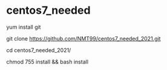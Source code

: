 # centos7_needed
yum install git

git clone https://github.com/NMT99/centos7_needed_2021.git

cd centos7_needed_2021/

chmod 755 install && bash install 
